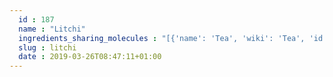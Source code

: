 ```yaml
---
  id : 187
  name : "Litchi"
  ingredients_sharing_molecules : "[{'name': 'Tea', 'wiki': 'Tea', 'id': 310, 'category': 'Plant', 'common_molecules': [89594, 5280443, 5280598, 246728, 7460, 6054, 17100, 7284, 527, 8094, 638278, 6072, 6202, 5363388, 644104, 5280511, 650, 5367719, 13144, 4788, 637775, 61020, 247, 8452, 853433, 6560, 638011, 1889, 15394, 5280445, 637566, 240, 33931, 7462, 5365811, 5281167, 8130, 798, 6569, 441005, 6561, 637542, 441484, 107971, 5284639, 10448, 31276, 11463, 338, 7288, 8723, 11552, 79803, 1110, 6050, 6654, 6986, 5318042, 31260, 2345, 5280863, 784, 8857, 439341, 7150, 1549026, 126, 998, 7847, 445070, 768, 323, 1183, 9862, 5281708, 637511, 19309, 5284503, 802, 957, 72, 61503, 643941, 18827, 999, 439246, 244, 16666, 8768, 26447, 439263, 1130, 454, 643820, 107, 878, 444539, 14896, 18635, 7858, 10393, 5315892, 11509, 180, 6184, 643779, 7711, 6251, 439533, 11128, 31289, 7654]}, {'name': 'Black Currant', 'wiki': 'Blackcurrant', 'id': 174, 'category': 'Fruit', 'common_molecules': [89594, 5280443, 5280598, 7997, 246728, 7460, 6054, 17100, 7284, 527, 8094, 638278, 6072, 6202, 5363388, 644104, 5280511, 650, 5367719, 13144, 4788, 637775, 61020, 247, 8452, 853433, 6560, 638011, 1889, 15394, 5280445, 637566, 240, 33931, 7462, 5365811, 5281167, 8130, 798, 6569, 441005, 6561, 637542, 441484, 5463936, 107971, 5284639, 10448, 31276, 11463, 338, 7288, 8723, 11552, 79803, 1110, 6050, 6654, 6986, 5318042, 31260, 2345, 5280863, 784, 8857, 439341, 7150, 1549026, 126, 998, 7847, 445070, 768, 323, 1183, 9862, 5281708, 637511, 5284503, 802, 180, 72, 61503, 643941, 18827, 999, 439246, 244, 8768, 26447, 439263, 1130, 454, 643820, 107, 878, 444539, 14896, 18635, 8038, 7858, 10393, 5315892, 11509, 6184, 643779, 6251, 439533, 11128, 31289, 7654]}, {'name': 'Guava', 'wiki': 'Guava', 'id': 183, 'category': 'Fruit', 'common_molecules': [89594, 5280443, 5280598, 7997, 246728, 6054, 17100, 7284, 527, 8094, 638278, 6072, 6202, 5363388, 644104, 5280511, 650, 5367719, 13144, 4788, 637775, 61020, 247, 8452, 853433, 6560, 638011, 1889, 15394, 5280445, 637566, 240, 33931, 7462, 5365811, 8130, 798, 6569, 441005, 6561, 637542, 441484, 107971, 5284639, 10448, 31276, 11463, 338, 7288, 8723, 11552, 79803, 1110, 6050, 6654, 6986, 5318042, 31260, 2345, 5280863, 784, 8857, 439341, 7150, 1549026, 126, 998, 7847, 445070, 768, 323, 1183, 9862, 5281708, 637511, 19309, 5284503, 802, 957, 72, 61503, 643941, 18827, 999, 439246, 244, 16666, 8768, 26447, 439263, 1130, 454, 107, 878, 444539, 14896, 18635, 8038, 7858, 10393, 5315892, 11509, 180, 6184, 643779, 6251, 439533, 11128, 31289, 7654]}, {'name': 'Starfruit', 'wiki': 'Carambola', 'id': 217, 'category': 'Fruit', 'common_molecules': [89594, 5280443, 5280598, 7997, 6054, 17100, 7284, 527, 8094, 638278, 6072, 6202, 5363388, 644104, 5282110, 5280511, 650, 5367719, 13144, 4788, 637775, 61020, 247, 8452, 853433, 6560, 638011, 1889, 15394, 5280445, 637566, 240, 33931, 7462, 5365811, 5281167, 8130, 798, 6569, 441005, 6561, 637542, 441484, 107971, 5284639, 10448, 31276, 338, 7288, 8723, 11552, 79803, 1110, 6050, 6654, 6986, 5318042, 31260, 2345, 5280863, 784, 8857, 439341, 7150, 1549026, 126, 998, 7847, 445070, 768, 323, 1183, 9862, 5281708, 637511, 5284503, 802, 957, 72, 61503, 643941, 18827, 999, 439246, 244, 8768, 26447, 439263, 1130, 454, 107, 878, 444539, 14896, 18635, 8038, 7858, 10393, 5315892, 11509, 180, 6184, 643779, 6251, 439533, 11128, 31289, 7654]}, {'name': 'Tomato', 'wiki': 'Tomato', 'id': 364, 'category': 'Vegetable Fruit', 'common_molecules': [89594, 5280443, 5280598, 7997, 7460, 6054, 17100, 7284, 527, 8094, 638278, 6072, 6202, 5363388, 644104, 5280511, 650, 5367719, 13144, 4788, 637775, 61020, 247, 8452, 853433, 6560, 638011, 1889, 15394, 5280445, 637566, 240, 33931, 5365811, 5281167, 8130, 798, 6569, 441005, 6561, 637542, 441484, 107971, 5284639, 10448, 31276, 338, 7288, 8723, 11552, 79803, 1110, 6050, 6654, 6986, 5318042, 31260, 2345, 5280863, 784, 8857, 439341, 7150, 1549026, 126, 998, 7847, 445070, 768, 323, 1183, 9862, 5281708, 637511, 5284503, 802, 957, 72, 61503, 643941, 18827, 999, 439246, 244, 8768, 26447, 439263, 1130, 454, 643820, 107, 878, 444539, 14896, 18635, 7858, 10393, 5315892, 11509, 180, 6184, 643779, 7711, 6251, 439533, 11128, 31289, 7654]}]"
  slug : litchi
  date : 2019-03-26T08:47:11+01:00
---
```



